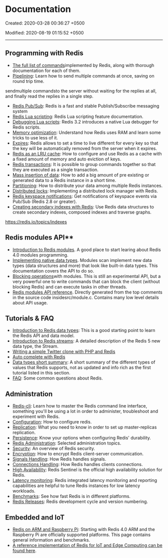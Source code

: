 # Documentation

Created: 2020-03-28 00:36:27 +0500

Modified: 2020-08-19 01:15:52 +0500

---

## Programming with Redis

- [The full list of commands](https://redis.io/commands)implemented by Redis, along with thorough documentation for each of them.
- [Pipelining](https://redis.io/topics/pipelining): Learn how to send multiple commands at once, saving on round trip time.

sendmultiple commandsto the server without waiting for the replies at all, and finally read the replies in a single step.

- [Redis Pub/Sub](https://redis.io/topics/pubsub): Redis is a fast and stable Publish/Subscribe messaging system
- [Redis Lua scripting](https://redis.io/commands/eval): Redis Lua scripting feature documentation.
- [Debugging Lua scripts](https://redis.io/topics/ldb): Redis 3.2 introduces a native Lua debugger for Redis scripts.
- [Memory optimization](https://redis.io/topics/memory-optimization): Understand how Redis uses RAM and learn some tricks to use less of it.
- [Expires](https://redis.io/commands/expire): Redis allows to set a time to live different for every key so that the key will be automatically removed from the server when it expires.
- [Redis as an LRU cache](https://redis.io/topics/lru-cache): How to configure and use Redis as a cache with a fixed amount of memory and auto eviction of keys.
- [Redis transactions](https://redis.io/topics/transactions): It is possible to group commands together so that they are executed as a single transaction.
- [Mass insertion of data](https://redis.io/topics/mass-insert): How to add a big amount of pre existing or generated data to a Redis instance in a short time.
- [Partitioning](https://redis.io/topics/partitioning): How to distribute your data among multiple Redis instances.
- [Distributed locks](https://redis.io/topics/distlock): Implementing a distributed lock manager with Redis.
- [Redis keyspace notifications](https://redis.io/topics/notifications): Get notifications of keyspace events via Pub/Sub (Redis 2.8 or greater).
- [Creating secondary indexes with Redis](https://redis.io/topics/indexes): Use Redis data structures to create secondary indexes, composed indexes and traverse graphs.

<https://redis.io/topics/indexes>

## Redis modules API**

- [Introduction to Redis modules](https://redis.io/topics/modules-intro). A good place to start learing about Redis 4.0 modules programming.
- [Implementing native data types](https://redis.io/topics/modules-native-types). Modules scan implement new data types (data structures and more) that look like built-in data types. This documentation covers the API to do so.
- [Blocking operations](https://redis.io/topics/modules-blocking-ops)with modules. This is still an experimental API, but a very powerful one to write commands that can block the client (without blocking Redis) and can execute tasks in other threads.
- [Redis modules API reference](https://redis.io/topics/modules-api-ref). Directly generated from the top comments in the source code insidesrc/module.c. Contains many low level details about API usage.

## Tutorials & FAQ

- [Introduction to Redis data types](https://redis.io/topics/data-types-intro): This is a good starting point to learn the Redis API and data model.
- [Introduction to Redis streams](https://redis.io/topics/streams-intro): A detailed description of the Redis 5 new data type, the Stream.
- [Writing a simple Twitter clone with PHP and Redis](https://redis.io/topics/twitter-clone)
- [Auto complete with Redis](http://autocomplete.redis.io/)
- [Data types short summary](https://redis.io/topics/data-types): A short summary of the different types of values that Redis supports, not as updated and info rich as the first tutorial listed in this section.
- [FAQ](https://redis.io/topics/faq): Some common questions about Redis.

## Administration

- [Redis-cli](https://redis.io/topics/rediscli): Learn how to master the Redis command line interface, something you'll be using a lot in order to administer, troubleshoot and experiment with Redis.
- [Configuration](https://redis.io/topics/config): How to configure redis.
- [Replication](https://redis.io/topics/replication): What you need to know in order to set up master-replicas replication.
- [Persistence](https://redis.io/topics/persistence): Know your options when configuring Redis' durability.
- [Redis Administration](https://redis.io/topics/admin): Selected administration topics.
- [Security](https://redis.io/topics/security): An overview of Redis security.
- [Encryption](https://redis.io/topics/encryption): How to encrypt Redis client-server communication.
- [Signals Handling](https://redis.io/topics/signals): How Redis handles signals.
- [Connections Handling](https://redis.io/topics/clients): How Redis handles clients connections.
- [High Availability](https://redis.io/topics/sentinel): Redis Sentinel is the official high availability solution for Redis.
- [Latency monitoring](https://redis.io/topics/latency-monitor): Redis integrated latency monitoring and reporting capabilities are helpful to tune Redis instances for low latency workloads.
- [Benchmarks](https://redis.io/topics/benchmarks): See how fast Redis is in different platforms.
- [Redis Releases](https://redis.io/topics/releases): Redis development cycle and version numbering.

## Embedded and IoT

- [Redis on ARM and Raspberry Pi](https://redis.io/topics/ARM): Starting with Redis 4.0 ARM and the Raspberry Pi are officially supported platforms. This page contains general information and benchmarks.
- [A reference implementation of Redis for IoT and Edge Computing can be found here](https://redislabs.com/redis-enterprise/redis-edge/).
